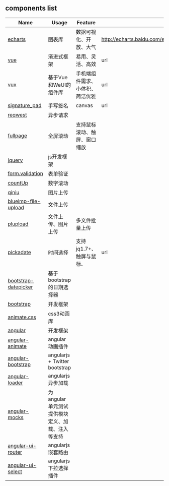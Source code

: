 ## components list

|Name|Usage|Feature|Website|
|---|---|---|---|
|[echarts][echarts]|图表库|数据可视化、开放、大气|http://echarts.baidu.com/echarts2/doc/slide/whyEcharts.html|
|[vue][vue]|渐进式框架|易用、灵活、高效|url|
|[vux][vux]|基于Vue和WeUI的组件库|手机端组件需求、小体积、简洁优雅|url|
|[signature_pad][signature_pad]|手写签名|canvas|url|
|[reqwest][reqwest]|异步请求|||
|[fullpage][fullpage]|全屏滚动|支持鼠标滚动、触屏、窗口缩放||
|[jquery][jquery]|js开发框架|||
|[form.validation][validation]|表单验证|||
|[countUp][countUp]|数字滚动|||
|[qiniu][qiniu]|图片上传|||
|[blueimp-file-upload][blueimp-file-upload]|文件上传|||
|[plupload][plupload]|文件上传、图片上传|多文件批量上传|||
|[pickadate][pickadate]|时间选择|支持jq1.7+、触屏与鼠标、|url|
|[bootstrap-datepicker][bootstrap-datepicker]|基于bootstrap的日期选择器|||
|[bootstrap][bootstrap]|开发框架|||
|[animate.css][animate]|css3动画库|||
|[angular][angular]|开发框架|||
|[angular-animate][angular-animate]|angular动画插件|||
|[angular-bootstrap][angular-bootstrap]|angularjs + Twitter bootstrap|||
|[angular-loader][angular-loader]|angularjs异步加载|||
|[angular-mocks][angular-mocks]|为angular单元测试提供模块定义、加载、注入等支持|||
|[angular-ui-router][angular-ui-router]|angularjs嵌套路由|||
|[angular-ui-select][angular-ui-select]|angularjs下拉选择插件|||
 
[echarts]:http://echarts.baidu.com/echarts2/
[vue]:http://cn.vuejs.org/
[vux]:https://vux.li/
[plupload]:http://www.jq22.com/jquery-info233
[pickadate]:http://amsul.ca/pickadate.js/
[signature_pad]:https://github.com/szimek/signature_pad
[qiniu]:http://developer.qiniu.com/
[blueimp-file-upload]:https://github.com/blueimp/jQuery-File-Upload
[reqwest]:http://www.bootcdn.cn/reqwest/
[fullpage]:http://www.jq22.com/jquery-info1124
[jquery]:http://jquery.com/
[validation]:http://formvalidation.io/
[countUp]:http://jquery-plugins.net/countup-js-javascript-count-up-with-animation
[bootstrap-datepicker]:http://www.bootcss.com/p/bootstrap-datetimepicker/
[bootstrap]:http://www.bootcss.com/
[animate]:https://daneden.github.io/animate.css/
[angular]:https://angularjs.org/
[angular-animate]:https://github.com/angular/bower-angular-animate
[angular-bootstrap]:https://angular-ui.github.io/bootstrap/
[angular-loader]:https://www.npmjs.com/package/angular-loader
[angular-mocks]:https://github.com/angular/bower-angular-mocks
[angular-ui-router]:https://github.com/angular-ui/ui-router
[angular-ui-select]:http://angular-ui.github.io/ui-select/